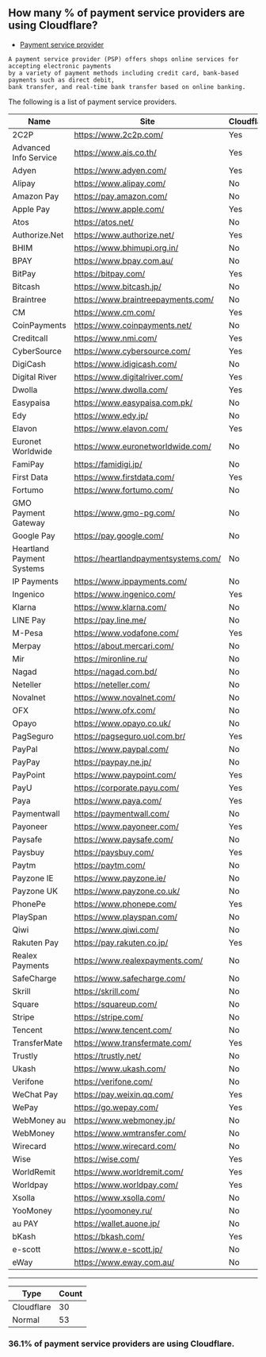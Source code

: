 ## How many % of payment service providers are using Cloudflare?


- [Payment service provider](https://en.wikipedia.org/wiki/Payment_service_provider)
```
A payment service provider (PSP) offers shops online services for accepting electronic payments 
by a variety of payment methods including credit card, bank-based payments such as direct debit, 
bank transfer, and real-time bank transfer based on online banking.
```


The following is a list of payment service providers.


| Name | Site | Cloudflared |
| --- | --- | --- |
| 2C2P | https://www.2c2p.com/ | Yes |
| Advanced Info Service | https://www.ais.co.th/ | Yes |
| Adyen | https://www.adyen.com/ | Yes |
| Alipay | https://www.alipay.com/ | No |
| Amazon Pay | https://pay.amazon.com/ | No |
| Apple Pay | https://www.apple.com/ | Yes |
| Atos | https://atos.net/ | No |
| Authorize.Net | https://www.authorize.net/ | Yes |
| BHIM | https://www.bhimupi.org.in/ | No |
| BPAY | https://www.bpay.com.au/ | No |
| BitPay | https://bitpay.com/ | Yes |
| Bitcash | https://www.bitcash.jp/ | No |
| Braintree | https://www.braintreepayments.com/ | No |
| CM | https://www.cm.com/ | Yes |
| CoinPayments | https://www.coinpayments.net/ | No |
| Creditcall | https://www.nmi.com/ | Yes |
| CyberSource | https://www.cybersource.com/ | Yes |
| DigiCash | https://www.idigicash.com/ | No |
| Digital River | https://www.digitalriver.com/ | Yes |
| Dwolla | https://www.dwolla.com/ | Yes |
| Easypaisa | https://www.easypaisa.com.pk/ | No |
| Edy | https://www.edy.jp/ | No |
| Elavon | https://www.elavon.com/ | Yes |
| Euronet Worldwide | https://www.euronetworldwide.com/ | No |
| FamiPay | https://famidigi.jp/ | No |
| First Data | https://www.firstdata.com/ | Yes |
| Fortumo | https://www.fortumo.com/ | No |
| GMO Payment Gateway | https://www.gmo-pg.com/ | No |
| Google Pay | https://pay.google.com/ | No |
| Heartland Payment Systems | https://heartlandpaymentsystems.com/ | No |
| IP Payments | https://www.ippayments.com/ | No |
| Ingenico | https://www.ingenico.com/ | Yes |
| Klarna | https://www.klarna.com/ | No |
| LINE Pay | https://pay.line.me/ | No |
| M-Pesa | https://www.vodafone.com/ | Yes |
| Merpay | https://about.mercari.com/ | No |
| Mir | https://mironline.ru/ | No |
| Nagad | https://nagad.com.bd/ | No |
| Neteller | https://neteller.com/ | No |
| Novalnet | https://www.novalnet.com/ | No |
| OFX | https://www.ofx.com/ | No |
| Opayo | https://www.opayo.co.uk/ | No |
| PagSeguro | https://pagseguro.uol.com.br/ | Yes |
| PayPal | https://www.paypal.com/ | No |
| PayPay | https://paypay.ne.jp/ | No |
| PayPoint | https://www.paypoint.com/ | Yes |
| PayU | https://corporate.payu.com/ | Yes |
| Paya | https://www.paya.com/ | Yes |
| Paymentwall | https://paymentwall.com/ | No |
| Payoneer | https://www.payoneer.com/ | Yes |
| Paysafe | https://www.paysafe.com/ | No |
| Paysbuy | https://paysbuy.com/ | Yes |
| Paytm | https://paytm.com/ | No |
| Payzone IE | https://www.payzone.ie/ | No |
| Payzone UK | https://www.payzone.co.uk/ | No |
| PhonePe | https://www.phonepe.com/ | Yes |
| PlaySpan | https://www.playspan.com/ | No |
| Qiwi | https://www.qiwi.com/ | No |
| Rakuten Pay | https://pay.rakuten.co.jp/ | Yes |
| Realex Payments | https://www.realexpayments.com/ | No |
| SafeCharge | https://www.safecharge.com/ | No |
| Skrill | https://skrill.com/ | No |
| Square | https://squareup.com/ | No |
| Stripe | https://stripe.com/ | No |
| Tencent | https://www.tencent.com/ | No |
| TransferMate | https://www.transfermate.com/ | Yes |
| Trustly | https://trustly.net/ | No |
| Ukash | https://www.ukash.com/ | No |
| Verifone | https://verifone.com/ | No |
| WeChat Pay | https://pay.weixin.qq.com/ | Yes |
| WePay | https://go.wepay.com/ | Yes |
| WebMoney au | https://www.webmoney.jp/ | No |
| WebMoney | https://www.wmtransfer.com/ | No |
| Wirecard | https://www.wirecard.com/ | No |
| Wise | https://wise.com/ | Yes |
| WorldRemit | https://www.worldremit.com/ | Yes |
| Worldpay | https://www.worldpay.com/ | Yes |
| Xsolla | https://www.xsolla.com/ | No |
| YooMoney | https://yoomoney.ru/ | No |
| au PAY | https://wallet.auone.jp/ | No |
| bKash | https://bkash.com/ | Yes |
| e-scott | https://www.e-scott.jp/ | No |
| eWay | https://www.eway.com.au/ | No |


-----

| Type | Count |
| --- | --- | 
| Cloudflare | 30 |
| Normal | 53 |


### 36.1% of payment service providers are using Cloudflare.
